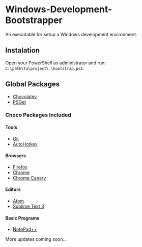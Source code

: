 Windows-Development-Bootstrapper
================================

An executable for setup a Windows development environment.

## Instalation

Open your PowerShell as administrator and run: `C:\path\to\project\.\bootstrap.ps1`.

## Global Packages
- [Chocolatey](https://chocolatey.org/)
- [PSGet](http://psget.net/)

### Choco Packages Included

#### Tools
- [Git](https://chocolatey.org/packages/git)
- [AutoHotkey](https://chocolatey.org/packages/autohotkey)

#### Browsers
- [Firefox](https://chocolatey.org/packages/Firefox)
- [Chrome](https://chocolatey.org/packages/GoogleChrome)
- [Chrome Canary](https://chocolatey.org/packages/GoogleChrome.Canary)

#### Editors
- [Atom](https://chocolatey.org/packages/Atom)
- [Sublime Text 3](https://chocolatey.org/packages/SublimeText3)

#### Basic Programs
- [NotePad++](https://chocolatey.org/packages/notepadplusplus)


More updates coming soon...

